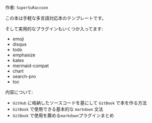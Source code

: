 作者: `SuperSuRaccoon`

この本は手軽な多言語対応本のテンプレートです。

そして実用的なプラグインもいくつか入ってます:

- emoji
- disqus
- todo
- emphasize
- katex
- mermaid-compat
- chart
- search-pro
- toc

内容について:

- `GitHub` に格納したソースコードを基にして `GitBook` で本を作る方法
- `GitBook` で使用できる基本的な `markdown` 文法
- `GitBook` で使用を薦める`markdown`プラグインまとめ